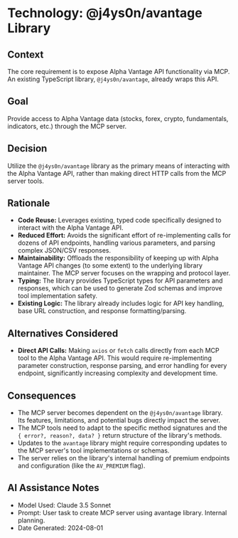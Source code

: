 # Technology: @j4ys0n/avantage Library

## Context

The core requirement is to expose Alpha Vantage API functionality via MCP. An existing TypeScript library, `@j4ys0n/avantage`, already wraps this API.

## Goal

Provide access to Alpha Vantage data (stocks, forex, crypto, fundamentals, indicators, etc.) through the MCP server.

## Decision

Utilize the `@j4ys0n/avantage` library as the primary means of interacting with the Alpha Vantage API, rather than making direct HTTP calls from the MCP server tools.

## Rationale

-   **Code Reuse:** Leverages existing, typed code specifically designed to interact with the Alpha Vantage API.
-   **Reduced Effort:** Avoids the significant effort of re-implementing calls for dozens of API endpoints, handling various parameters, and parsing complex JSON/CSV responses.
-   **Maintainability:** Offloads the responsibility of keeping up with Alpha Vantage API changes (to some extent) to the underlying library maintainer. The MCP server focuses on the wrapping and protocol layer.
-   **Typing:** The library provides TypeScript types for API parameters and responses, which can be used to generate Zod schemas and improve tool implementation safety.
-   **Existing Logic:** The library already includes logic for API key handling, base URL construction, and response formatting/parsing.

## Alternatives Considered

-   **Direct API Calls:** Making `axios` or `fetch` calls directly from each MCP tool to the Alpha Vantage API. This would require re-implementing parameter construction, response parsing, and error handling for every endpoint, significantly increasing complexity and development time.

## Consequences

-   The MCP server becomes dependent on the `@j4ys0n/avantage` library. Its features, limitations, and potential bugs directly impact the server.
-   The MCP tools need to adapt to the specific method signatures and the `{ error?, reason?, data? }` return structure of the library's methods.
-   Updates to the `avantage` library might require corresponding updates to the MCP server's tool implementations or schemas.
-   The server relies on the library's internal handling of premium endpoints and configuration (like the `AV_PREMIUM` flag).

## AI Assistance Notes

-   Model Used: Claude 3.5 Sonnet
-   Prompt: User task to create MCP server using avantage library. Internal planning.
-   Date Generated: 2024-08-01
